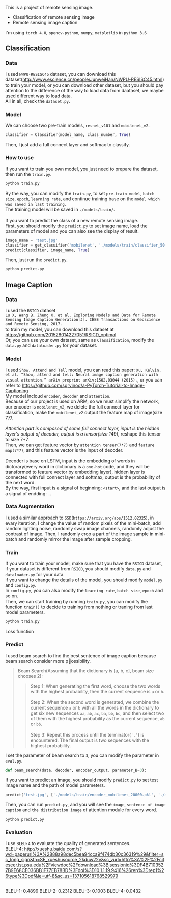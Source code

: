 This is a project of remote sensing image.</br>

* Classification of remote sensing image
* Remote sensing image caption

I'm using `torch 4.0`, `opencv-python`, `numpy`, `matplotlib` in `python 3.6`</br>

## Classification
### Data
I used `NWPU-RESISC45` dataset, you can download this dataset(http://www.escience.cn/people/JunweiHan/NWPU-RESISC45.html) to train your model, or you can download other dataset, but you should pay attention to the difference of the way to load data from daataset, we maybe used different way to load data.</br>
All in all, check the `dataset.py`.</br>

### Model
We can choose two pre-train models, `resnet_v101` and `mobilenet_v2`.
```Python
classifier = Classifier(model_name, class_number, True)
```
Then, I just add a full connect layer and softmax to classify.</br>

### How to use
If you want to train you own model, you just need to prepare the dataset, then run the `train.py`.
```Bash
python train.py
```
By the way, you can modify the `train.py`, to set `pre-train model`, `batch size`, `epoch`, `learning rate`, and continue training base on the `model which was saved in last training`.</br>
The training model will be saved in `./models/train/`.</br></br>
If you want to predict the class of a new remote sensing image.</br>
First, you should modify the `predict.py` to set image name, load the parameters of model and you can also see the display of result.
```Python
image_name = 'test.jpg'
classifier = get_classifier('mobilenet', './models/train/classifier_50.pkl')
predict(classifier, image_name, True)
```
Then, just run the `predict.py`.
```Bash
python predict.py
```

## Image Caption
### Data
I used the `RSICD` dataset</br>
`Lu X, Wang B, Zheng X, et al. Exploring Models and Data for Remote Sensing Image Caption Generation[J]. IEEE Transactions on Geoscience and Remote Sensing, 2017.` </br>
to train my model, you can download this dataset at https://github.com/201528014227051/RSICD_optimal</br>
Or, you can use your own dataset, same as `Classification`, modify the `data.py` and `dataloader.py` for your dataset.</br>
### Model
I used `Show, Attend and Tell` model, you can read this paper: `Xu, Kelvin, et al. “Show, attend and tell: Neural image caption generation with visual attention.” arXiv preprint arXiv:1502.03044 (2015).`, or you can refer to https://github.com/sgrvinod/a-PyTorch-Tutorial-to-Image-Captioning</br>
My model incloud `encoder`, `decoder` and `attention`.</br>
Because of our project is used on ARM, so we must simplify the network, our encoder is `mobilenet_v2`, we delete the full connect layer for classification, make the `mobilenet_v2` output the feature map of image(size 7*7).</br></br>
Attention part is composed of some full connect layer, input is the hidden layer's output of decoder, output is a tensor(size 1*49), reshape this tensor to size 7*7.</br>
Then, we can get feature vector by `attention tenser(7*7)` and `feature map(7*7)`, and this feature vector is the input of decoder.</br></br>
Decoder is base on LSTM, input is the embedding of words in dictorary(every word in dictionary is a `one-hot` code, and they will be transformed to feature vector by embedding layer), hidden layer is connected with full connect layer and softmax, output is the probability of the next word.</br>
By the way, first input is a signal of beginning: `<start>`, and the last output is a signal of endding: `.`.</br>
### Data Augmentation
I used a similar approach to `SSD`(`https://arxiv.org/abs/1512.02325`), in evary iteration, I change the value of random pixels of the mini-batch, add random lighting noise, randomly swap image channels, randomly adjust the contrast of image. Then, I randomly crop a part of the image sample in mini-batch and randomly mirror the image after sample cropping.
### Train
If you want to train your model, make sure that you have the `RSICD` dataset, if your dataset is different from `RSICD`, you should modify `data.py` and `dataloader.py` for your data.</br>
if you want to change the details of the model, you should modify `model.py` and `config.py`.</br>
In `config.py`, you can also modify the `learning rate`, `batch size`, `epoch` and so on.</br>
Then, we can start training by running `train.py`, you can modify the function `train()` to decide to training from nothing or traning from last model parameters.
```Bash
python train.py
```
Loss function 
<!-- ![](https://github.com/guodongxiaren/ImageCache/raw/master/Logo/foryou.gif) -->
### Predict
I used beam search to find the best sentence of image caption because beam search consider more possibility.</br>
> Beam Search(Assuming that the dictionary is [a, b, c], beam size chooses 2):
>> Step 1: When generating the first word, choose the two words with the highest probability, then the current sequence is `a` or `b`.</br></br>
>> Step 2: When the second word is generated, we combine the current sequence `a` or `b` with all the words in the dictionary to get six new sequences `aa`, `ab`, `ac`, `ba`, `bb`, `bc`, and then select two of them with the highest probability as the current sequence, `ab` or `bb`.</br></br>
>> Step 3: Repeat this process until the terminator(`'.'`) is encountered. The final output is two sequences with the highest probability.</br>

I set the parameter of beam search to `3`, you can modify the parameter in `eval.py`.
```Python
def beam_search(data, decoder, encoder_output, parameter_B=3):
```
If you want to predict an image, you should modify `predict.py` to set test image name and the path of model parameters.
```Python
predict('test.jpg', ['./models/train/encoder_mobilenet_20000.pkl', './models/train/decoder_20000.pkl'])
```
Then, you can run `predict.py`, and you will see the `image`, `sentence of image caption` and `the distribution image` of attention module for every word.
```Bash
python predict.py
```
### Evaluation
I use `BLEU-4` to evaluate the quality of generated sentences.</br>
BLEU-4: http://xueshu.baidu.com/s?wd=paperuri%3A%2888a98dec5bea94cca9f474db30c36319%29&filter=sc_long_sign&tn=SE_xueshusource_2kduw22v&sc_vurl=http%3A%2F%2Fciteseer.ist.psu.edu%2Fviewdoc%2Fdownload%3Bjsessionid%3DF4B7103527B9E68CE036BB1F77EB78BD%3Fdoi%3D10.1.1.19.9416%26rep%3Drep1%26type%3Dpdf&ie=utf-8&sc_us=137105618768529979</br></br>

BLEU-1: 0.4899
BLEU-2: 0.2312
BLEU-3: 0.1003
BLEU-4: 0.0432



